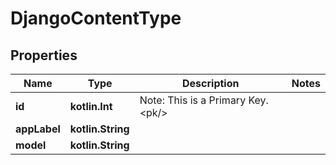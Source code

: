 
# DjangoContentType

## Properties
Name | Type | Description | Notes
------------ | ------------- | ------------- | -------------
**id** | **kotlin.Int** | Note: This is a Primary Key.&lt;pk/&gt; | 
**appLabel** | **kotlin.String** |  | 
**model** | **kotlin.String** |  | 



